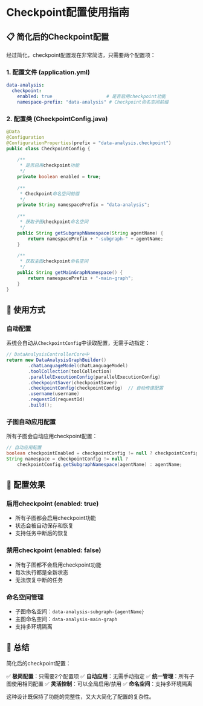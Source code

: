 # Checkpoint配置使用指南

## 📋 简化后的Checkpoint配置

经过简化，checkpoint配置现在非常简洁，只需要两个配置项：

### 1. 配置文件 (application.yml)

```yaml
data-analysis:
  checkpoint:
    enabled: true                    # 是否启用checkpoint功能
    namespace-prefix: "data-analysis" # Checkpoint命名空间前缀
```

### 2. 配置类 (CheckpointConfig.java)

```java
@Data
@Configuration
@ConfigurationProperties(prefix = "data-analysis.checkpoint")
public class CheckpointConfig {
    
    /**
     * 是否启用checkpoint功能
     */
    private boolean enabled = true;
    
    /**
     * Checkpoint命名空间前缀
     */
    private String namespacePrefix = "data-analysis";
    
    /**
     * 获取子图checkpoint命名空间
     */
    public String getSubgraphNamespace(String agentName) {
        return namespacePrefix + "-subgraph-" + agentName;
    }
    
    /**
     * 获取主图checkpoint命名空间
     */
    public String getMainGraphNamespace() {
        return namespacePrefix + "-main-graph";
    }
}
```

## 🚀 使用方式

### 自动配置

系统会自动从`CheckpointConfig`中读取配置，无需手动指定：

```java
// DataAnalysisControllerCore中
return new DataAnalysisGraphBuilder()
        .chatLanguageModel(chatLanguageModel)
        .toolCollection(toolCollection)
        .parallelExecutionConfig(parallelExecutionConfig)
        .checkpointSaver(checkpointSaver)
        .checkpointConfig(checkpointConfig)  // 自动传递配置
        .username(username)
        .requestId(requestId)
        .build();
```

### 子图自动应用配置

所有子图会自动应用checkpoint配置：

```java
// 自动应用配置
boolean checkpointEnabled = checkpointConfig != null ? checkpointConfig.isEnabled() : true;
String namespace = checkpointConfig != null ? 
    checkpointConfig.getSubgraphNamespace(agentName) : agentName;
```

## 🎯 配置效果

### 启用checkpoint (enabled: true)
- 所有子图都会启用checkpoint功能
- 状态会被自动保存和恢复
- 支持任务中断后的恢复

### 禁用checkpoint (enabled: false)
- 所有子图都不会启用checkpoint功能
- 每次执行都是全新状态
- 无法恢复中断的任务

### 命名空间管理
- 子图命名空间：`data-analysis-subgraph-{agentName}`
- 主图命名空间：`data-analysis-main-graph`
- 支持多环境隔离

## 📝 总结

简化后的checkpoint配置：

✅ **极简配置**：只需要2个配置项
✅ **自动应用**：无需手动指定
✅ **统一管理**：所有子图使用相同配置
✅ **灵活控制**：可以全局启用/禁用
✅ **命名空间**：支持多环境隔离

这种设计既保持了功能的完整性，又大大简化了配置的复杂性。
